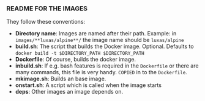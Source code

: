 ### README FOR THE IMAGES

They follow these conventions:

- **Directory name**: Images are named after their path. Example: in `images/**luxas/alpine**/` the image name should be `luxas/alpine`
- **build.sh**: The script that builds the Docker image. Optional. Defaults to `docker build -t $DIRECTORY_PATH $DIRECTORY_PATH`
- **Dockerfile**: Of course, builds the docker image.
- **inbuild.sh**: If e.g. bash features is required in the `Dockerfile` or there are many commands, this file is very handy. `COPIED` in to the `Dockerfile`.
- **mkimage.sh**: Builds an base image.
- **onstart.sh**: A script which is called when the image starts
- **deps**: Other images an image depends on.
